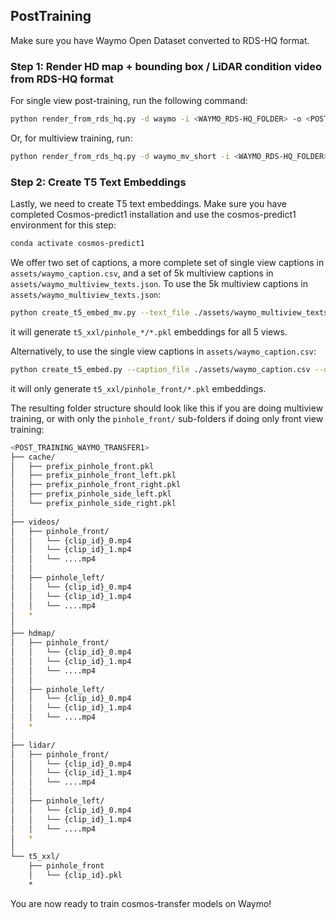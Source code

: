## PostTraining
Make sure you have Waymo Open Dataset converted to RDS-HQ format.

### Step 1: Render HD map + bounding box / LiDAR condition video from RDS-HQ format
For single view post-training, run the following command:
```bash
python render_from_rds_hq.py -d waymo -i <WAYMO_RDS-HQ_FOLDER> -o <POST_TRAINING_WAYMO_TRANSFER1> -c pinhole -p True 
```
Or, for multiview training, run:
```bash
python render_from_rds_hq.py -d waymo_mv_short -i <WAYMO_RDS-HQ_FOLDER> -o <POST_TRAINING_WAYMO_TRANSFER1> -c pinhole -p True 
```

### Step 2: Create T5 Text Embeddings
Lastly, we need to create T5 text embeddings. 
Make sure you have completed Cosmos-predict1 installation and use the cosmos-predict1 environment for this step:
```bash
conda activate cosmos-predict1
```
We offer two set of captions, a more complete set of single view captions in `assets/waymo_caption.csv`, and a set of 5k multiview captions in `assets/waymo_multiview_texts.json`.
To use the 5k multiview captions in `assets/waymo_multiview_texts.json`:
```bash
python create_t5_embed_mv.py --text_file ./assets/waymo_multiview_texts.json --data_root <POST_TRAINING_WAYMO_TRANSFER1> # json stores multi-view caption
```
it will generate `t5_xxl/pinhole_*/*.pkl` embeddings for all 5 views.

Alternatively, to use the single view captions in `assets/waymo_caption.csv`:
```bash
python create_t5_embed.py --caption_file ./assets/waymo_caption.csv --data_root <POST_TRAINING_WAYMO_TRANSFER1> # csv stores single-view caption
```
it will only generate `t5_xxl/pinhole_front/*.pkl` embeddings.

The resulting folder structure should look like this if you are doing multiview training, or with only the `pinhole_front/` sub-folders if doing only front view training:
```bash
<POST_TRAINING_WAYMO_TRANSFER1>
├── cache/
│   ├── prefix_pinhole_front.pkl
│   ├── prefix_pinhole_front_left.pkl
│   ├── prefix_pinhole_front_right.pkl
│   ├── prefix_pinhole_side_left.pkl
│   └── prefix_pinhole_side_right.pkl
│
├── videos/
│   ├── pinhole_front/
│   │   └── {clip_id}_0.mp4
│   │   └── {clip_id}_1.mp4
│   │   └── ....mp4
│   │
│   ├── pinhole_left/
│   │   └── {clip_id}_0.mp4
│   │   └── {clip_id}_1.mp4
│   │   └── ....mp4
│   *
│
├── hdmap/
│   ├── pinhole_front/
│   │   └── {clip_id}_0.mp4
│   │   └── {clip_id}_1.mp4
│   │   └── ....mp4
│   │
│   ├── pinhole_left/
│   │   └── {clip_id}_0.mp4
│   │   └── {clip_id}_1.mp4
│   │   └── ....mp4
│   *
│   
├── lidar/
│   ├── pinhole_front/
│   │   └── {clip_id}_0.mp4
│   │   └── {clip_id}_1.mp4
│   │   └── ....mp4
│   │
│   ├── pinhole_left/
│   │   └── {clip_id}_0.mp4
│   │   └── {clip_id}_1.mp4
│   │   └── ....mp4
│   *
│
└── t5_xxl/
    ├── pinhole_front
    │   └── {clip_id}.pkl
    *
```
You are now ready to train cosmos-transfer models on Waymo!